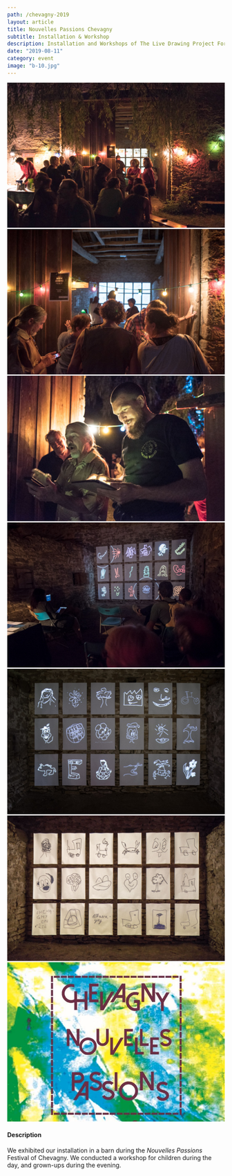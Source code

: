 ```yaml
---
path: /chevagny-2019
layout: article
title: Nouvelles Passions Chevagny
subtitle: Installation & Workshop
description: Installation and Workshops of The Live Drawing Project For Nouvelles Passions Festival 2019 in Chevagny, France
date: "2019-08-11"
category: event
image: "b-10.jpg"
---
```



<photo-grid>
<img src="./b-12.jpg"/>
<img src="./b-9.jpg"/>
<img src="./b-11.jpg"/>
<img src="./b-8.jpg"/>
<img src="./b-13.jpg"/>
<img src="./b-10.jpg"/>
<img src="./cover.jpg"/>
</photo-grid>


#### Description
We exhibited our installation in a barn during the _Nouvelles Passions_ Festival of Chevagny.
We conducted a workshop for children during the day, and grown-ups during the evening.